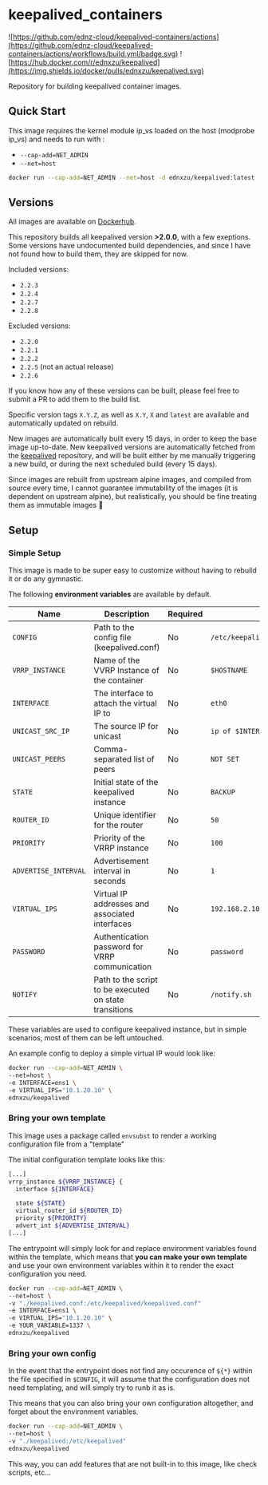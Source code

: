 # keepalived_containers

![https://github.com/ednz-cloud/keepalived-containers/actions](https://github.com/ednz-cloud/keepalived-containers/actions/workflows/build.yml/badge.svg)
![https://hub.docker.com/r/ednxzu/keepalived](https://img.shields.io/docker/pulls/ednxzu/keepalived.svg)

Repository for building keepalived container images.

## Quick Start

This image requires the kernel module ip_vs loaded on the host (modprobe ip_vs) and needs to run with :
 - `--cap-add=NET_ADMIN`
 - `--net=host`

```bash
docker run --cap-add=NET_ADMIN --net=host -d ednxzu/keepalived:latest
```

## Versions

All images are available on [Dockerhub](https://hub.docker.com/r/ednxzu/keepalived).

This repository builds all keepalived version **>2.0.0**, with a few exeptions.
Some versions have undocumented build dependencies, and since I have not found how to build them, they are skipped for now.

Included versions:
 - `2.2.3`
 - `2.2.4`
 - `2.2.7`
 - `2.2.8`

Excluded versions:
 - `2.2.0`
 - `2.2.1`
 - `2.2.2`
 - `2.2.5` (not an actual release)
 - `2.2.6`

If you know how any of these versions can be built, please feel free to submit a PR to add them to the build list.

Specific version tags `X.Y.Z`, as well as `X.Y`, `X` and `latest` are available and automatically updated on rebuild.

New images are automatically built every 15 days, in order to keep the base image up-to-date. New keepalived versions are automatically fetched from the [keepalived](https://github.com/acassen/keepalived) repository, and will be built either by me manually triggering a new build, or during the next scheduled build (every 15 days).

Since images are rebuilt from upstream alpine images, and compiled from source every time, I cannot guarantee immutability of the images (it is dependent on upstream alpine), but realistically, you should be fine treating them as immutable images :slightly_smiling_face:

## Setup

### Simple Setup

This image is made to be super easy to customize without having to rebuild it or do any gymnastic.

The following **environment variables** are available by default.


| Name                 | Description                                            | Required  | Default                           |
| -------------------- | ------------------------------------------------------ | --------- | --------------------------------- |
| `CONFIG`             | Path to the config file (keepalived.conf)              | No        | `/etc/keepalived/keepalived.conf` |
| `VRRP_INSTANCE`      | Name of the VVRP Instance of the container             | No        | `$HOSTNAME`                       |
| `INTERFACE`          | The interface to attach the virtual IP to              | No        | `eth0`                            |
| `UNICAST_SRC_IP`     | The source IP for unicast                              | No        | `ip of $INTERFACE`                |
| `UNICAST_PEERS`      | Comma-separated list of peers                          | No        | `NOT SET`                         |
| `STATE`              | Initial state of the keepalived instance               | No        | `BACKUP`                          |
| `ROUTER_ID`          | Unique identifier for the router                       | No        | `50`                              |
| `PRIORITY`           | Priority of the VRRP instance                          | No        | `100`                             |
| `ADVERTISE_INTERVAL` | Advertisement interval in seconds                      | No        | `1`                               |
| `VIRTUAL_IPS`        | Virtual IP addresses and associated interfaces         | No        | `192.168.2.100/32 dev $INTERFACE` |
| `PASSWORD`           | Authentication password for VRRP communication         | No        | `password`                        |
| `NOTIFY`             | Path to the script to be executed on state transitions | No        | `/notify.sh`                      |

These variables are used to configure keepalived instance, but in simple scenarios, most of them can be left untouched.

An example config to deploy a simple virtual IP would look like:

```bash
docker run --cap-add=NET_ADMIN \
--net=host \
-e INTERFACE=ens1 \
-e VIRTUAL_IPS="10.1.20.10" \
ednxzu/keepalived
```

### Bring your own template

This image uses a package called `envsubst` to render a working configuration file from a "template"

The initial configuration template looks like this:

```bash
[...]
vrrp_instance ${VRRP_INSTANCE} {
  interface ${INTERFACE}

  state ${STATE}
  virtual_router_id ${ROUTER_ID}
  priority ${PRIORITY}
  advert_int ${ADVERTISE_INTERVAL}
[...]
```

The entrypoint will simply look for and replace environment variables found within the template, which means that **you can make your own template** and use your own environment variables within it to render the exact configuration you need.

```bash
docker run --cap-add=NET_ADMIN \
--net=host \
-v "./keepalived.conf:/etc/keepalived/keepalived.conf"
-e INTERFACE=ens1 \
-e VIRTUAL_IPS="10.1.20.10" \
-e YOUR_VARIABLE=1337 \
ednxzu/keepalived
```

### Bring your own config

In the event that the entrypoint does not find any occurence of `${*}` within the file specified in `$CONFIG`, it will assume that the configuration does not need templating, and will simply try to runb it as is.

This means that you can also bring your own configuration altogether, and forget about the environment variables.

```bash
docker run --cap-add=NET_ADMIN \
--net=host \
-v "./keepalived:/etc/keepalived"
ednxzu/keepalived
```

This way, you can add features that are not built-in to this image, like check scripts, etc...
